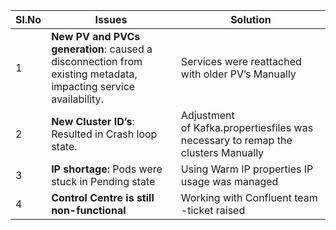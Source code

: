 
| Sl.No | Issues | Solution |
| ---- | ---- | ---- |
| 1 | **New PV and PVCs generation**: caused a disconnection from existing metadata, impacting service availability. | Services were reattached with older PV’s Manually |
| 2 | **New Cluster ID’s**: Resulted in Crash loop state. | Adjustment of Kafka.propertiesfiles was necessary to remap the clusters Manually |
| 3 | **IP shortage:** Pods were stuck in Pending state | Using Warm IP properties IP usage was managed |
| 4 | **Control Centre is still non-functional** | Working with Confluent team -ticket raised |

